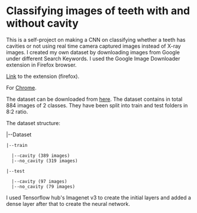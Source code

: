 # Classifying images of teeth with and without cavity

This is a self-project on making a CNN on classifying whether a teeth has cavities or not using real time camera captured images instead of X-ray images.
I created my own dataset by downloading images from Google under different Search Keywords. I used the Google Image Downloader extension in Firefox browser. 

[Link](https://addons.mozilla.org/en-US/firefox/addon/google-images-downloader/) to the extension (firefox).

For [Chrome](https://chrome.google.com/webstore/detail/image-downloader/cnpniohnfphhjihaiiggeabnkjhpaldj).

The dataset can be downloaded from [here](https://drive.google.com/file/d/1SWxNftwN6HDNNOP2ONiSd9kvlikm3jLS/view?usp=sharing).
The dataset contains in total 884 images of 2 classes. They have been split into train and test folders in 8:2 ratio.

The dataset structure:


|--Dataset

    |--train
  
      |--cavity (389 images)
      |--no_cavity (319 images)
      
    |--test
  
      |--cavity (97 images)
      |--no_cavity (79 images)
  

I used Tensorflow hub's Imagenet v3 to create the initial layers and added a dense layer after that to create the neural network.
